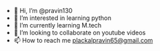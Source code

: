 - 👋 Hi, I’m @pravin130
- 👀 I’m interested in learning python
- 🌱 I’m currently learning M.tech
- 💞️ I’m looking to collaborate on youtube videos
- 📫 How to reach me plackalpravin65@gmail.com

<!---
pravin130/pravin130 is a ✨ special ✨ repository because its `README.md` (this file) appears on your GitHub profile.
You can click the Preview link to take a look at your changes.
--->
